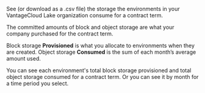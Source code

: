 
See (or download as a .csv file) the storage the environments in your VantageCloud Lake organization consume for a contract term.

The committed amounts of block and object storage are what your company purchased for the contract term.

Block storage **Provisioned** is what you allocate to environments when they are created. Object storage **Consumed** is the sum of each month’s average amount used.

You can see each environment's total block storage provisioned and total object storage consumed for a contract term. Or you can see it by month for a time period you select.

